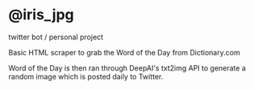 # @iris_jpg
twitter bot / personal project

Basic HTML scraper to grab the Word of the Day from Dictionary.com

Word of the Day is then ran through DeepAI's txt2img API to generate a random image which is posted daily to Twitter.
